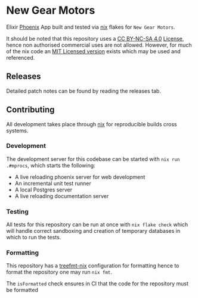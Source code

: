 # New Gear Motors

Elixir [Phoenix](https://www.phoenixframework.org/) App built and tested via [nix](https://nixos.org/) flakes for `New Gear Motors`.

It should be noted that this repository uses a [CC BY-NC-SA 4.0](https://subjectguides.york.ac.uk/creative-commons/by-nc-sa) [License](./LICENSE.txt), hence non authorised commercial uses are not allowed. However, for much of the nix code an [MIT Licensed version](https://github.com/baileyluTCD/elixir-blueprint) exists which may be used and referenced.

## Releases

Detailed patch notes can be found by reading the releases tab.

## Contributing

All development takes place through [nix](https://nixos.org/) for reproducible builds cross systems.

### Development

The development server for this codebase can be started with `nix run .#mprocs`, which starts the following:

- A live reloading phoenix server for web development
- An incremental unit test runner
- A local Postgres server
- A live reloading documentation server

### Testing

All tests for this repository can be run at once with `nix flake check` which will handle correct sandboxing and creation of temporary databases in which to run the tests.

### Formatting

This repository has a [treefmt-nix](https://github.com/numtide/treefmt-nix) configuration for formatting hence to format the repository one may run `nix fmt`.

The `isFormatted` check ensures in CI that the code for the repository must be formatted
